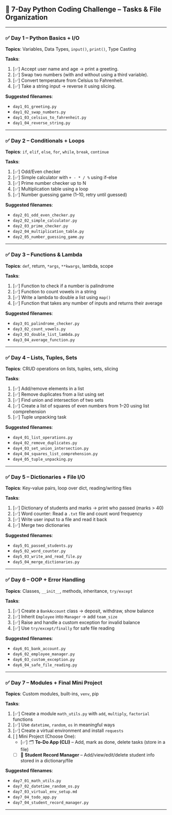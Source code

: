## 📅 7-Day Python Coding Challenge – Tasks & File Organization

---

### ✅ Day 1 – Python Basics + I/O

**Topics**: Variables, Data Types, `input()`, `print()`, Type Casting

**Tasks**:
1. [✅] Accept user name and age → print a greeting.
2. [✅] Swap two numbers (with and without using a third variable).
3. [✅] Convert temperature from Celsius to Fahrenheit.
4. [✅] Take a string input → reverse it using slicing.

**Suggested filenames**:
- `day1_01_greeting.py`  
- `day1_02_swap_numbers.py`  
- `day1_03_celsius_to_fahrenheit.py`  
- `day1_04_reverse_string.py`  

---

### ✅ Day 2 – Conditionals + Loops

**Topics**: `if`, `elif`, `else`, `for`, `while`, `break`, `continue`

**Tasks**:
1. [✅] Odd/Even checker
2. [✅] Simple calculator with `+ - * / %` using if-else
3. [✅] Prime number checker up to N
4. [✅] Multiplication table using a loop
5. [✅] Number guessing game (1–10, retry until guessed)

**Suggested filenames**:
- `day2_01_odd_even_checker.py`  
- `day2_02_simple_calculator.py`  
- `day2_03_prime_checker.py`  
- `day2_04_multiplication_table.py`  
- `day2_05_number_guessing_game.py`  

---

### ✅ Day 3 – Functions & Lambda

**Topics**: `def`, return, `*args`, `**kwargs`, lambda, scope

**Tasks**:
1. [✅] Function to check if a number is palindrome
2. [✅] Function to count vowels in a string
3. [✅] Write a lambda to double a list using `map()`
4. [✅] Function that takes any number of inputs and returns their average

**Suggested filenames**:
- `day3_01_palindrome_checker.py`  
- `day3_02_count_vowels.py`  
- `day3_03_double_list_lambda.py`  
- `day3_04_average_function.py`  

---

### ✅ Day 4 – Lists, Tuples, Sets

**Topics**: CRUD operations on lists, tuples, sets, slicing

**Tasks**:
1. [✅] Add/remove elements in a list
2. [✅] Remove duplicates from a list using set
3. [✅] Find union and intersection of two sets
4. [✅] Create a list of squares of even numbers from 1–20 using list comprehension
5. [✅] Tuple unpacking task

**Suggested filenames**:
- `day4_01_list_operations.py`  
- `day4_02_remove_duplicates.py`  
- `day4_03_set_union_intersection.py`  
- `day4_04_squares_list_comprehension.py`  
- `day4_05_tuple_unpacking.py`  

---

### ✅ Day 5 – Dictionaries + File I/O

**Topics**: Key-value pairs, loop over dict, reading/writing files

**Tasks**:
1. [✅] Dictionary of students and marks → print who passed (marks > 40)
2. [✅] Word counter: Read a `.txt` file and count word frequency
3. [✅] Write user input to a file and read it back
4. [✅] Merge two dictionaries

**Suggested filenames**:
- `day5_01_passed_students.py`  
- `day5_02_word_counter.py`  
- `day5_03_write_and_read_file.py`  
- `day5_04_merge_dictionaries.py`  

---

### ✅ Day 6 – OOP + Error Handling

**Topics**: Classes, `__init__`, methods, inheritance, `try/except`

**Tasks**:
1. [✅] Create a `BankAccount` class → deposit, withdraw, show balance
2. [✅] Inherit `Employee` into `Manager` → add `team_size`
3. [✅] Raise and handle a custom exception for invalid balance
4. [✅] Use `try/except/finally` for safe file reading

**Suggested filenames**:
- `day6_01_bank_account.py`  
- `day6_02_employee_manager.py`  
- `day6_03_custom_exception.py`  
- `day6_04_safe_file_reading.py`  

---

### ✅ Day 7 – Modules + Final Mini Project

**Topics**: Custom modules, built-ins, `venv`, pip

**Tasks**:
1. [✅] Create a module `math_utils.py` with `add`, `multiply`, `factorial` functions
2. [✅] Use `datetime`, `random`, `os` in meaningful ways
3. [✅] Create a virtual environment and install `requests`
4. [ ] Mini Project (Choose One):
   - [✅] 🗂️ **To-Do App (CLI)** – Add, mark as done, delete tasks (store in a file)
   - [ ] 📝 **Student Record Manager** – Add/view/edit/delete student info stored in a dictionary/file

**Suggested filenames**:
- `day7_01_math_utils.py`  
- `day7_02_datetime_random_os.py`  
- `day7_03_virtual_env_setup.md`  
- `day7_04_todo_app.py`  
- `day7_04_student_record_manager.py`  

---

